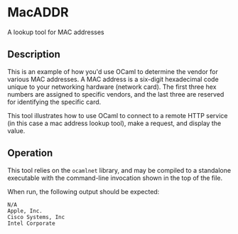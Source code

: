 # MacADDR
A lookup tool for MAC addresses

## Description
This is an example of how you'd use OCaml to determine the vendor for various MAC addresses.  A MAC address is a six-digit hexadecimal code unique to your networking hardware (network card).  The first three hex numbers are assigned to specific vendors, and the last three are reserved for identifying the specific card.

This tool illustrates how to use OCaml to connect to a remote HTTP service (in this case a mac address lookup tool), make a request, and display the value.  

## Operation

This tool relies on the `ocamlnet` library, and may be compiled to a standalone executable with the command-line invocation shown in the top of the file.

When run, the following output should be expected:

```
N/A
Apple, Inc.
Cisco Systems, Inc
Intel Corporate
```
